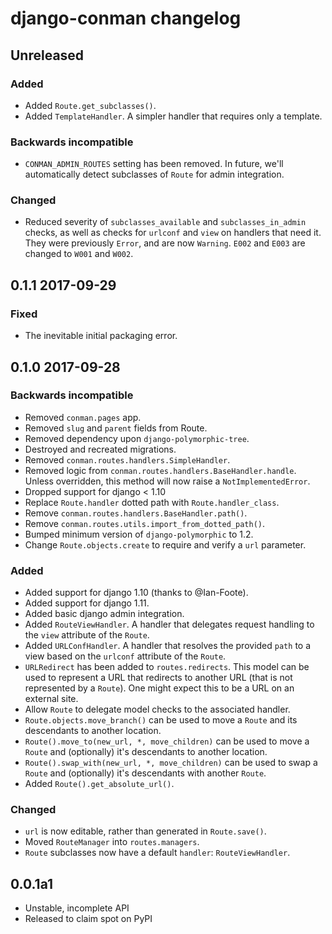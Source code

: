# django-conman changelog

## Unreleased

### Added

- Added `Route.get_subclasses()`.
- Added `TemplateHandler`. A simpler handler that requires only a template.

### Backwards incompatible

- `CONMAN_ADMIN_ROUTES` setting has been removed. In future, we'll
  automatically detect subclasses of `Route` for admin integration.

### Changed

- Reduced severity of `subclasses_available` and `subclasses_in_admin` checks,
  as well as checks for `urlconf` and `view` on handlers that need it. They
  were previously `Error`, and are now `Warning`. `E002` and `E003` are changed
  to `W001` and `W002`.


## 0.1.1 2017-09-29

### Fixed
- The inevitable initial packaging error.


## 0.1.0 2017-09-28

### Backwards incompatible

* Removed `conman.pages` app.
* Removed `slug` and `parent` fields from Route.
* Removed dependency upon `django-polymorphic-tree`.
* Destroyed and recreated migrations.
* Removed `conman.routes.handlers.SimpleHandler`.
* Removed logic from `conman.routes.handlers.BaseHandler.handle`. Unless
  overridden, this method will now raise a `NotImplementedError`.
* Dropped support for django < 1.10
* Replace `Route.handler` dotted path with `Route.handler_class`.
* Remove `conman.routes.handlers.BaseHandler.path()`.
* Remove `conman.routes.utils.import_from_dotted_path()`.
* Bumped minimum version of `django-polymorphic` to 1.2.
* Change `Route.objects.create` to require and verify a `url` parameter.

### Added

* Added support for django 1.10 (thanks to @Ian-Foote).
* Added support for django 1.11.
* Added basic django admin integration.
* Added `RouteViewHandler`. A handler that delegates request handling to the
  `view` attribute of the `Route`.
* Added `URLConfHandler`. A handler that resolves the provided `path` to a view
  based on the `urlconf` attribute of the `Route`.
* `URLRedirect` has been added to `routes.redirects`. This model can be used to
  represent a URL that redirects to another URL (that is not represented by a
  `Route`). One might expect this to be a URL on an external site.
* Allow `Route` to delegate model checks to the associated handler.
* `Route.objects.move_branch()` can be used to move a `Route` and its
  descendants to another location.
* `Route().move_to(new_url, *, move_children)` can be used to move a `Route`
  and (optionally) it's descendants to another location.
* `Route().swap_with(new_url, *, move_children)` can be used to swap a `Route`
  and (optionally) it's descendants with another `Route`.
* Added `Route().get_absolute_url()`.

### Changed

* `url` is now editable, rather than generated in `Route.save()`.
* Moved `RouteManager` into `routes.managers`.
* `Route` subclasses now have a default `handler`: `RouteViewHandler`.

## 0.0.1a1
* Unstable, incomplete API
* Released to claim spot on PyPI
